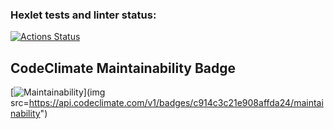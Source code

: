 ### Hexlet tests and linter status:
[![Actions Status](https://github.com/PHPUSER-218/php-project-45/actions/workflows/hexlet-check.yml/badge.svg)](https://github.com/PHPUSER-218/php-project-45/actions)
##  CodeClimate Maintainability Badge
[![Maintainability](https://codeclimate.com/github/PHPUSER-218/php-project-45/maintainability)](img src=https://api.codeclimate.com/v1/badges/c914c3c21e908affda24/maintainability")
